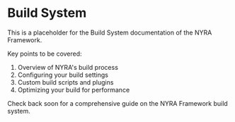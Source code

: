 # Build System

This is a placeholder for the Build System documentation of the NYRA Framework. 

Key points to be covered:
1. Overview of NYRA's build process
2. Configuring your build settings
3. Custom build scripts and plugins
4. Optimizing your build for performance

Check back soon for a comprehensive guide on the NYRA Framework build system.

